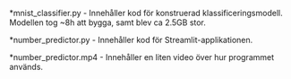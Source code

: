 *mnist_classifier.py - Innehåller kod för konstruerad klassificeringsmodell. Modellen tog ~8h att bygga, samt blev ca 2.5GB stor.

*number_predictor.py - Innehåller kod för Streamlit-applikationen.

*number_predictor.mp4 - Innehåller en liten video över hur programmet används.
